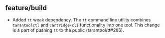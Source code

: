 ## feature/build

* Added `tt` weak dependency. The `tt` command line utility combines
  `tarantoolctl` and `cartridge-cli` functionality into one tool.
  This change is a part of pushing `tt` to the public (tarantool/tt#286).
